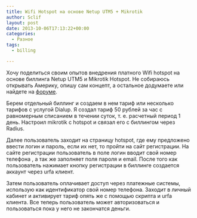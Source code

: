```yaml
---
title: Wifi Hotspot на основе Netup UTM5 + Mikrotik
author: Sclif
layout: post
date: 2013-10-06T17:13:22+00:00
categories:
  - Разное
tags:
  - billing

---
```

Хочу поделиться своим опытов внедрения платного Wifi hotspot на основе биллинга Netup UTM5 и Mikrotik Hotspot. Не собираюсь открывать Америку, опишу сам концепт, а остальное додумаете или найдете на <a title="Форум Netup" href="http://www.netup.ru/phpbb/index.php" target="_blank">форуме</a>.

Берем отдельный биллинг и создаем в нем тариф или несколько тарифов с услугой Dialup. Я создал тариф 50 рублей за час с равномерным списанием в течении суток, т. е. расчетный период 1 день. Настроил mikrotik c hotspot и связал его с биллингом через Radius.

Далее пользователь заходит на страницу hotspot, где ему предложено ввести логин и пароль, если их нет, то пройти на сайт регистрации. На сайте регистрации пользователь в поле логин вводит свой номер телефона , а так же заполняет поля пароля и email. После того как пользователь нажимает кнопку регистрации в биллинге создается аккаунт через urfa клиент.

Затем пользователь оплачивает доступ через платежные системы, использую как идентификатор свой номер телефона. Заходит в личный кабинет и активирует тариф опять же с помощью скрипта и urfa клиента. Все теперь пользователь может авторизоваться и пользоваться пока у него не закончатся деньги.